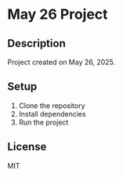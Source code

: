 # May 26 Project

## Description
Project created on May 26, 2025.

## Setup
1. Clone the repository
2. Install dependencies
3. Run the project

## License
MIT
